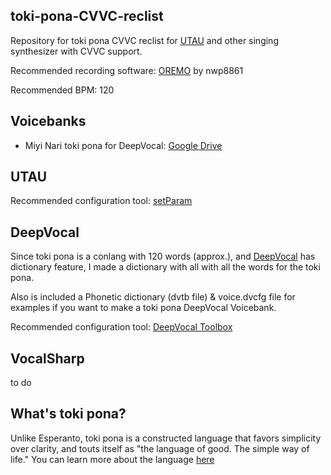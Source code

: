 ## toki-pona-CVVC-reclist
Repository for toki pona CVVC reclist for [UTAU](http://utau2008.xrea.jp/) and other singing synthesizer with CVVC support.

Recommended recording software: [OREMO](https://pt.osdn.net/users/nwp8861/pf/OREMO/wiki/FrontPage "OREMO") by nwp8861

Recommended BPM: 120

## Voicebanks
* Miyi Nari toki pona for DeepVocal: [Google Drive](https://drive.google.com/file/d/17Ru8UR22_X9pIM04Tign_riBW9ZilOtv/view?usp=drive_link)

## UTAU
Recommended configuration tool: [setParam](https://es.osdn.net/downloads/users/11/11877/setParam-english-4.0-b170506.zip/)

## DeepVocal
Since toki pona is a conlang with 120 words (approx.), and [DeepVocal](https://www.deep-vocal.com/) has dictionary feature, I made a dictionary with all with all the words for the toki pona.

Also is included a Phonetic dictionary (dvtb file) & voice.dvcfg file for examples if you want to make a toki pona DeepVocal Voicebank.

Recommended configuration tool: [DeepVocal Toolbox](https://www.deep-vocal.com/)

## VocalSharp
to do

## What's toki pona?

Unlike Esperanto, toki pona is a constructed language that favors simplicity over clarity, and touts itself as "the language of good. The simple way of life." You can learn more about the language [here](https://tokipona.org/)
